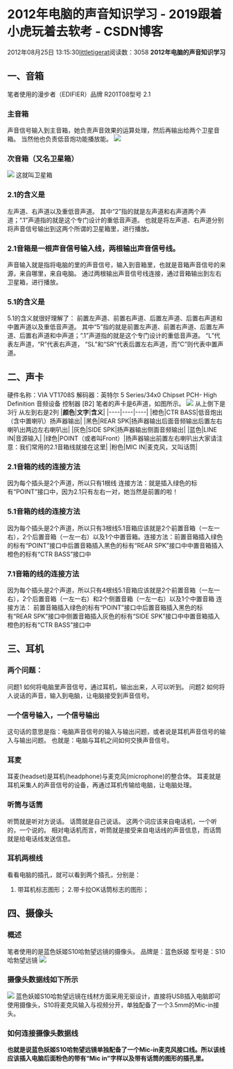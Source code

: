 # 2012年电脑的声音知识学习 - 2019跟着小虎玩着去软考 - CSDN博客
2012年08月25日 13:15:30[littletigerat](https://me.csdn.net/littletigerat)阅读数：3058
**2012年电脑的声音知识学习**
## 一、音箱
笔者使用的漫步者（EDIFIER）品牌 R201T08型号 2.1
### 主音箱
声音信号输入到主音箱，她负责声音效果的运算处理，然后再输出给两个卫星音箱。
当然他也负责低音炮功能播放能。
![](https://img-my.csdn.net/uploads/201208/25/1345872445_5600.JPG)
### 次音箱（又名卫星箱）
![](https://img-my.csdn.net/uploads/201208/25/1345872531_5475.JPG)
这就叫卫星箱
### 2.1的含义是
左声道、右声道以及重低音声道。
其中“2”指的就是左声道和右声道两个声道；“.1”声道指的就是这个专门设计的重低音声道。
也就是将左声道、右声道分别将声音信号输出到这两个所谓的卫星箱里，进行播放。
### 2.1音箱是一根声音信号输入线，两根输出声音信号线。
声音输入就是指将电脑的里的声音信号，输入到音箱里，也就是音箱声音信号的来源，来自哪里，来自电脑。
通过两根输出声音信号线连接，通过音箱输出到左右卫星箱，进行播放。
### 5.1的含义是
5.1的含义就很好理解了：
前置左声道、前置右声道、后置左声道、后置右声道和中置声道以及重低音声道。
其中“5”指的就是前置左声道、前置右声道、后置左声道、后置右声道和中声道；“.1”声道指的就是这个专门设计的重低音声道。
“L”代表左声道，“R”代表右声道，
“SL”和“SR”代表后置左右声道，而“C”则代表中置声道。
## 二、声卡
硬件名称：VIA VT1708S
解码器：英特尔 5 Series/34x0 Chipset PCH- High Definition 音频设备 控制器 [B2]
笔者的声卡是6声道，如图所示。
![](https://img-my.csdn.net/uploads/201208/25/1345872433_6655.JPG)
从上倒下是3行
从左到右是2列
|**颜色**|**文字**|**含义**|
|----|----|----|
|橙色|CTR BASS|低音炮出（含中置喇叭）扬声器输出|
|黑色|REAR SPK|扬声器输出后面音频输出后置左右喇叭出两边左右喇叭出|
|灰色|SIDE SPK|扬声器输出侧面音频输出|
|蓝色|LINE IN|音源输入|
|绿色|POINT（或者叫Front）|扬声器输出前置左右喇叭出大家请注意：我们常用的2.1音箱线就接在这里|
|粉色|MIC IN|麦克风，又叫话筒|
### 2.1音箱的线的连接方法
因为每个插头是2个声道，所以只有1根线
连接方法：就是插入绿色的标有“POINT”接口中，因为2.1只有左右一对，她当然是前置的啦！
### 5.1音箱的线的连接方法
因为每个插头是2个声道，所以只有3根线5.1音箱应该就是2个前置音箱（一左一右），2个后置音箱（一左一右）以及1个中置音箱。连接方法：前置音箱插入绿色的标有“POINT”接口中后置音箱插入黑色的标有“REAR SPK”接口中中置音箱插入橙色的标有“CTR BASS”接口中
### 7.1音箱的线的连接方法
因为每个插头是2个声道，所以只有4根线5.1音箱应该就是2个前置音箱（一左一右），2个后置音箱（一左一右）和2个侧置音箱（一左一右）以及1个中置音箱
连接方法：
前置音箱插入绿色的标有“POINT”接口中后置音箱插入黑色的标有“REAR SPK”接口中侧置音箱插入灰色的标有“SIDE SPK”接口中中置音箱插入橙色的标有“CTR BASS”接口中
## 三、耳机
### 两个问题：
问题1
如何将电脑里声音信号，通过耳机，输出出来，人可以听到。
问题2
如何将人说话的声音，输入到电脑，让电脑接受到声音信号。
### 一个信号输入，一个信号输出
这句话的意思是指：电脑声音信号的输入与输出问题，或者说是耳机声音信号的输入与输出问题。
也就是：电脑与耳机之间如何交换声音信号。
### 耳麦
耳麦(headset)是耳机(headphone)与麦克风(microphone)的整合体。
耳麦就是耳机采集人的声音信号的设备，再通过耳机传输给电脑，让电脑处理。
### 听筒与话筒
听筒就是听对方说话。
话筒就是自己说话。
这两个词应该来自电话机，一个听的，一个说的。
相对电话机而言，听筒就是接受来自电话线的声音信息，而话筒就是给电话线发送信息。
### 耳机两根线
看看电脑的插孔，就可以看到两个插孔，分别是：
1. 带耳机标志图形；
2.带卡拉OK话筒标志的图形；
## 四、摄像头
### 概述
笔者使用的是蓝色妖姬S10哈勃望远镜的摄像头。
品牌是：蓝色妖姬
型号是：S10哈勃望远镜
![](https://img-my.csdn.net/uploads/201208/25/1345872393_5939.JPG)
### 摄像头数据线如下所示
![](https://img-my.csdn.net/uploads/201208/25/1345872408_2006.JPG)
蓝色妖姬S10哈勃望远镜在线材方面采用无驱设计，直接将USB插入电脑即可使用摄像头，S10将麦克风输入与视频分开，单独配备了一个3.5mm的Mic-in接头。
### 如何连接摄像头数据线
**也就是说蓝色妖姬S10哈勃望远镜单独配备了一个Mic-in麦克风接口线。所以该线应该插入电脑后面粉色的带有“Mic in”字样以及带有话筒的图形的插孔里。**
